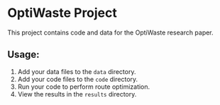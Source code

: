 # OptiWaste Project
This project contains code and data for the OptiWaste research paper.


## Usage:
1. Add your data files to the `data` directory.
2. Add your code files to the `code` directory.
3. Run your code to perform route optimization.
4. View the results in the `results` directory.
